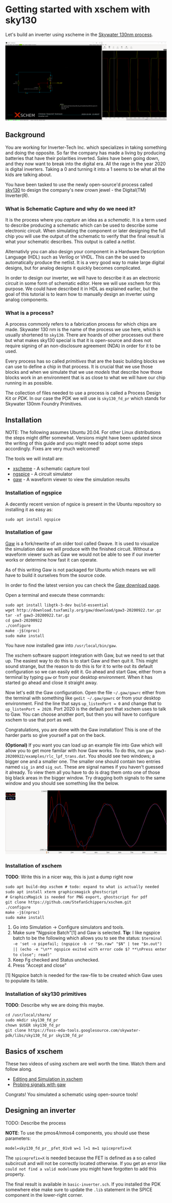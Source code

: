 # Getting started with xschem with sky130

Let's build an inverter using xscheme in the
[Skywater 130nm process](https://skywater-pdk.readthedocs.io).

![inverter simulation screenshot](inverter.png)

## Background

You are working for Inverter-Tech Inc. which specializes in taking
something and doing the opposite. So far the company has made a living
by producing batteries that have their polarities inverted. Sales have been
going down, and they now want to break into the digital era. All the rage
in the year 2020 is digital inverters. Taking a 0 and turning it into a 1 seems
to be what all the kids are talking about.

You have been tasked to use the newly open-source'd process called
[sky130](https://skywater-pdk.readthedocs.io) to design the company's new
crown jewel - the Digital(TM) Inverter(R).

### What is Schematic Capture and why do we need it?

It is the process where you *capture* an idea as a *schematic*. It is a term
used to describe producing a schematic which can be used to describe some
electronic circuit. When simulating the component or later designing the
full chip you will use the output of the schematic to verify that the final
result is what your schematic describes. This output is called a *netlist*.

Alternativly you can also design your component in a
Hardware Description Language (HDL) such as Verilog or VHDL. This can the
be used to automatically produce the netlist. It is a very good way to make
large digital designs, but for analog designs it quickly becomes complicated.

In order to design our inverter, we will have to describe it as an electronic
circuit in some form of schematic editor. Here we will use xschem for this
purpose. We could have described it in HDL as explained earlier, but the goal
of this tutorial is to learn how to manually design an inverter using analog
components.

### What is a process?

A process commonly refers to a fabrication process for which chips are made.
Skywater 130 nm is the name of the process we use here, which is usually
shortened to `sky130`. There are hoards of other processes out there but what
makes sky130 special is that it is open-source and does not require signing of
an non-disclosure agreement (NDA) in order for it to be used.

Every process has so called *primitives* that are the basic building blocks
we can use to define a chip in that process. It is crucial that we use those
blocks and when we simulate that we use *models* that describe how those blocks
work in an environment that is as close to what we will have our chip running in
as possible.

The collection of files needed to use a process is called a Process Design Kit
or *PDK*. In our case the PDK we will use is `sky130_fd_pr` which stands for
Skywater 130nm Foundry Primitives.

## Installation

NOTE: The following assumes Ubuntu 20.04. For other Linux distributions the
steps might differ somewhat. Versions might have been updated since the writing
of this guide and you might need to adopt some steps accordingly. Fixes are
very much welcomed!

The tools we will install are:

 * [xscheme](http://repo.hu/projects/xschem/) - A schematic capture tool
 * [ngspice](http://ngspice.sourceforge.net/) - A circuit simulator
 * [gaw](https://gaw.tuxfamily.org/linux/gaw.php) - A waveform viewer to view the simulation results

### Installation of ngspice

A decently recent version of ngsice is present in the Ubuntu repository so
installing it as easy as:

```
sudo apt install ngspice
```

### Installation of gaw

[Gaw](https://gaw.tuxfamily.org/linux/gaw.php) is a fork/rewrite of an older
tool called Gwave. It is used to visualize the simulation data we will produce
with the finished circuit. Without a waveform viewer such as Gaw we would not be
able to see if our inverter works or determine how fast it can operate.

As of this writing Gaw is not packaged for Ubuntu which means we will have to
build it ourselves from the source code.

In order to find the latest version you can check the
[Gaw download page](http://download.tuxfamily.org/gaw/download/).

Open a terminal and execute these commands:

```
sudo apt install libgtk-3-dev build-essential
wget http://download.tuxfamily.org/gaw/download/gaw3-20200922.tar.gz
tar -xf gaw3-20200922.tar.gz
cd gaw3-20200922
./configure
make -j$(nproc)
sudo make install
```

You have now installed gaw into `/usr/local/bin/gaw`.

The xschem software support integration with Gaw, but we need to set that up.
The easiest way to do this is to start Gaw and then quit it. This might sound
strange, but the reason to do this is for it to write out its default
configuration so we can easily edit it.
Go ahead and start Gaw, either from a terminal by typing `gaw` or from
your desktop environment. When it has started go ahead and close it straight
away.

Now let's edit the Gaw configuration. Open the file `~/.gaw/gawrc` either from
the terminal with something like `gedit ~/.gaw/gawrc` or from your desktop
environment. Find the line that says `up_listenPort = 0` and change that to
`up_listenPort = 2020`. Port 2020 is the default port that xschem uses to
talk to Gaw. You can choose another port, but then you will have to configure
xschem to use that port as well.

Congratulations, you are done with the Gaw installation! This is one of the
harder parts so give yourself a pat on the back.

**(Optional)** If you want you can load up an example file into Gaw which will
allow you to get more familar with how Gaw works. To do this,
run `gaw gaw3-20200922/examples/rlc_lpf_trans.dat`. You should see two windows;
a bigger one and a smaller one. The smaller one should contain two entries
named `sig_in` and `sig_out`. These are signal names if you haven't guessed it
already. To view them all you have to do is drag them onto one of those big
black areas in the bigger window. Try dragging both signals to the same window
and you should see something like the below.

![gaw example waveform](gaw-example.png)

### Installation of xschem

**TODO**: Write this in a nicer way, this is just a dump right now

```
sudo apt build-dep xschem # todo: expand to what is actually needed
sudo apt install xterm graphicsmagick ghostscript
# GraphicsMagick is needed for PNG export, ghostscript for pdf
git clone https://github.com/StefanSchippers/xschem.git
./configure
make -j$(nproc)
sudo make install
```

1) Go into Simulation -> Configure simulators and tools.
1) Make sure "Ngpsice Batch"[1] and Gaw is selected.
  **Tip**: I like ngspice batch to be the following which allows you to see the status:
  `$terminal -e 'set -o pipefail; (ngspice -b -r "$n.raw" "$N" | tee "$n.out") || (echo -e "\n** ngspice exited with error code $? **\nPress enter to close"; read)'`
1) Keep Fg checked and Status unchecked.
1) Press "Accept and close"

[1] Ngspice batch is needed for the raw-file to be created which Gaw uses to populate its table.

### Installation of sky130 primitives

**TODO**: Describe why we are doing this maybe.

```
cd /usr/local/share/
sudo mkdir sky130_fd_pr
chown $USER sky130_fd_pr
git clone https://foss-eda-tools.googlesource.com/skywater-pdk/libs/sky130_fd_pr sky130_fd_pr
```

## Basics of xschem

These two videos of using xschem are well worth the time. Watch them and follow
along.

 * [Editing and Simulation in xschem](https://xschem.sourceforge.io/stefan/xschem_man/video_tutorials/editing_and_sim.mp4)
 * [Probing signals with gaw](https://xschem.sourceforge.io/stefan/xschem_man/video_tutorials/probe_to_gaw.mp4)

Congrats! You simulated a schematic using open-source tools!

## Designing an inverter

TODO: Describe the process

**NOTE**: To use the pmos4/nmos4 components, you should use these parameters:
```
model=sky130_fd_pr__pfet_01v8 w=1 l=1 m=1 spiceprefix=X
```

The `spiceprefix=X` is needed because the FET is defined as a so called
subcircuit and will not be correctly located otherwise. If you get
an error like `could not find a valid modelname` you might have forgotten to
add this property.

The final result is available in `basic-inverter.sch`.
If you installed the PDK somewhere else make sure to update the `.lib` statement
in the SPICE component in the lower-right corner.
